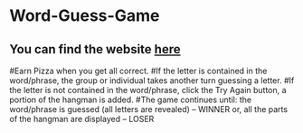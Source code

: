 # Word-Guess-Game


## You can find the website [here](https://mintewab.github.io/Word-Guess-Game/)


#Earn Pizza when you get all correct. 
#If the letter is contained in the word/phrase, the group or individual takes another turn guessing a letter. 
#If the letter is not contained in the word/phrase, click the Try Again button, a portion of the hangman is added.
#The game continues until: the word/phrase is guessed (all letters are revealed) – WINNER or, all the parts of the hangman are displayed – LOSER
